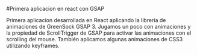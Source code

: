 #Primera aplicacion en react con GSAP

Primera aplicacion desarrollada en React aplicando la libreria de animaciones de GreenSock GSAP 3.
Jugamos un poco con animaciones y la propiedad de ScrollTrigger de GSAP para activar las animaciones con el scrolling del mouse.
También aplicamos algunas animaciones de CSS3 utilizando keyframes.
